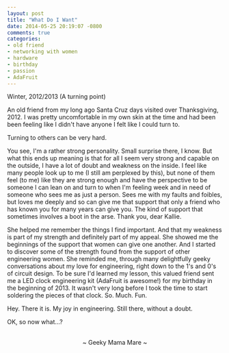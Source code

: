 ```yaml
---
layout: post
title: "What Do I Want"
date: 2014-05-25 20:19:07 -0800
comments: true
categories:
- old friend
- networking with women
- hardware
- birthday
- passion
- AdaFruit
---
```

Winter, 2012/2013 (A turning point)

An old friend from my long ago Santa Cruz days visited over Thanksgiving, 2012.  I was pretty uncomfortable in my own skin at the time and had been been feeling like I didn't have anyone I felt like I could turn to.

Turning to others can be very hard.

You see, I'm a rather strong personality.  Small surprise there, I know.  But what this ends up meaning is that for all I seem very strong and capable on the outside, I have a lot of doubt and weakness on the inside.  I feel like many people look up to me (I still am perplexed by this), but none of them feel (to me) like they are strong enough and have the perspective to be someone I can lean on and turn to when I'm feeling week and in need of someone who sees me as just a person.  Sees me with my faults and foibles, but loves me deeply and so can give me that support that only a friend who has known you for many years can give you.  The kind of support that sometimes involves a boot in the arse.  Thank you, dear Kallie.

She helped me remember the things I find important.  And that my weakness is part of my strength and definitely part of my appeal.  She showed me the beginnings of the support that women can give one another.  And I started to discover some of the strength found from the support of other engineering women.  She reminded me, through many delightfully geeky conversations about my love for engineering, right down to the 1's and 0's of circuit design.  To be sure I'd learned my lesson, this valued friend sent me a LED clock engineering kit (AdaFruit is awesome!) for my birthday in the beginning of 2013.  It wasn't very long before I took the time to start soldering the pieces of that clock.  So. Much. Fun.

Hey.  There it is.  My joy in engineering.  Still there, without a doubt.

OK, so now what...?

<br>
<center>~ Geeky Mama Mare ~</center>
